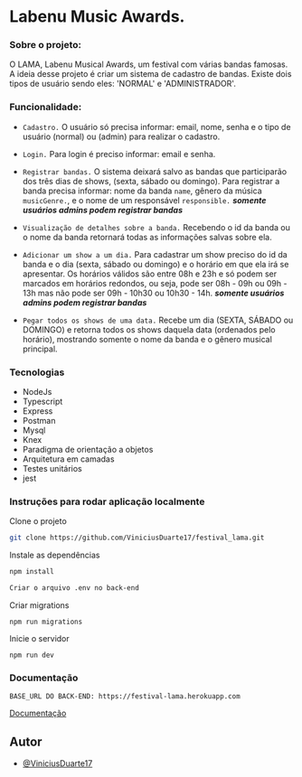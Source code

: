 # Labenu Music Awards.


### Sobre o projeto:

O LAMA, Labenu Musical Awards, um festival  com várias bandas famosas. A ideia desse projeto é criar um sistema de cadastro de bandas. Existe dois tipos de usuário sendo eles: 'NORMAL' e 'ADMINISTRADOR'.

### Funcionalidade:
- ```Cadastro.``` O usuário só precisa informar: email, nome, senha e o tipo de usuário (normal) ou (admin) para realizar o cadastro.

- ```Login.``` Para login é preciso informar: email e senha.

- ```Registrar bandas.``` O sistema deixará salvo as bandas que participarão dos três dias de shows, (sexta, sábado ou domingo). Para registrar a banda precisa informar: nome da banda ```name```, gênero da música ```musicGenre.```, e o nome de um responsável ```responsible.```  ***somente usuários admins podem registrar bandas***

- ```Visualização de detalhes sobre a banda.``` Recebendo o id da banda ou o nome da banda retornará todas as informações salvas sobre ela.

- ```Adicionar um show a um dia.``` Para cadastrar um show preciso do id da banda e o dia (sexta, sábado ou domingo) e o horário em que ela irá se apresentar.
 Os horários válidos são entre 08h e 23h e só podem ser marcados em horários redondos, ou seja, pode ser 08h - 09h ou 09h - 13h mas não pode ser 09h - 10h30 ou 10h30 - 14h. ***somente usuários admins podem registrar bandas***
 
- ```Pegar todos os shows de uma data.``` Recebe um dia (SEXTA, SÁBADO ou DOMINGO) e retorna todos os shows daquela data (ordenados pelo horário), mostrando somente o nome da banda e o gênero musical principal.


### Tecnologias
 - NodeJs
 - Typescript
 - Express
 - Postman
 - Mysql
 - Knex
 - Paradigma de orientação a objetos
 - Arquitetura em camadas
 - Testes unitários
 - jest
 
 ### Instruções para rodar aplicação localmente
 
 Clone o projeto

```bash
git clone https://github.com/ViniciusDuarte17/festival_lama.git
```
Instale as dependências

```bash
npm install
```

```bash
Criar o arquivo .env no back-end
```

Criar migrations

```
npm run migrations
```
Inicie o servidor

```
npm run dev 
```

 ### Documentação
```
BASE_URL DO BACK-END: https://festival-lama.herokuapp.com
```
[Documentação](https://bit.ly/documenter-lama)

## Autor

- [@ViniciusDuarte17](https://github.com/ViniciusDuarte17)
